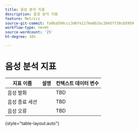 ```yaml
---
title: 음성 분석 지표
description: 음성 분석 지표
feature: Metrics
source-git-commit: fa9ba599ccc3d6fe1176e6b2ec20457f30cb5959
workflow-type: tm+mt
source-wordcount: '25'
ht-degree: 16%

---
```


# 음성 분석 지표

| 지표 이름 | 설명 | 컨텍스트 데이터 변수 |
| --- | --- | --- |
| 음성 발화 | | TBD |
| 음성 종료 세션 | | TBD |
| 음성 오류 | | TBD |

{style="table-layout:auto"}
